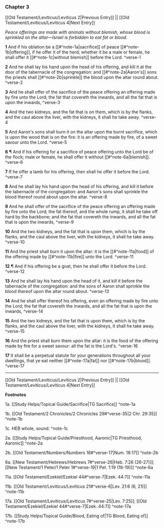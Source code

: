 ### Chapter 3

[[Old Testament/Leviticus/Leviticus 2|Previous Entry]]  ||  [[Old Testament/Leviticus/Leviticus 4|Next Entry]]

*Peace offerings are made with animals without blemish, whose blood is sprinkled on the altar—Israel is forbidden to eat fat or blood.*

**1**  And if his oblation be a [[#^note-1a|sacrifice]] of peace [[#^note-1b|offering]], if he offer it of the herd; whether it be a male or female, he shall offer it [[#^note-1c|without blemish]] before the Lord. ^verse-1

**2**  And he shall lay his hand upon the head of his offering, and kill it at the door of the tabernacle of the congregation: and [[#^note-2a|Aaron's]] sons the priests shall [[#^note-2b|sprinkle]] the blood upon the altar round about. ^verse-2

**3**  And he shall offer of the sacrifice of the peace offering an offering made by fire unto the Lord; the fat that covereth the inwards, and all the fat that is upon the inwards, ^verse-3

**4**  And the two kidneys, and the fat that is on them, which is by the flanks, and the caul above the liver, with the kidneys, it shall he take away. ^verse-4

**5**  And Aaron's sons shall burn it on the altar upon the burnt sacrifice, which is upon the wood that is on the fire: it is an offering made by fire, of a sweet savour unto the Lord. ^verse-5

**6**  ¶ And if his offering for a sacrifice of peace offering unto the Lord be of the flock; male or female, he shall offer it without [[#^note-6a|blemish]]. ^verse-6

**7**  If he offer a lamb for his offering, then shall he offer it before the Lord. ^verse-7

**8**  And he shall lay his hand upon the head of his offering, and kill it before the tabernacle of the congregation: and Aaron's sons shall sprinkle the blood thereof round about upon the altar. ^verse-8

**9**  And he shall offer of the sacrifice of the peace offering an offering made by fire unto the Lord; the fat thereof, and the whole rump, it shall he take off hard by the backbone; and the fat that covereth the inwards, and all the fat that is upon the inwards, ^verse-9

**10**  And the two kidneys, and the fat that is upon them, which is by the flanks, and the caul above the liver, with the kidneys, it shall he take away. ^verse-10

**11**  And the priest shall burn it upon the altar: it is the [[#^note-11a|food]] of the offering made by [[#^note-11b|fire]] unto the Lord. ^verse-11

**12**  ¶ And if his offering be a goat, then he shall offer it before the Lord. ^verse-12

**13**  And he shall lay his hand upon the head of it, and kill it before the tabernacle of the congregation: and the sons of Aaron shall sprinkle the blood thereof upon the altar round about. ^verse-13

**14**  And he shall offer thereof his offering, even an offering made by fire unto the Lord; the fat that covereth the inwards, and all the fat that is upon the inwards, ^verse-14

**15**  And the two kidneys, and the fat that is upon them, which is by the flanks, and the caul above the liver, with the kidneys, it shall he take away. ^verse-15

**16**  And the priest shall burn them upon the altar: it is the food of the offering made by fire for a sweet savour: all the fat is the Lord's. ^verse-16

**17**  It shall be a perpetual statute for your generations throughout all your dwellings, that ye eat neither [[#^note-17a|fat]] nor [[#^note-17b|blood]]. ^verse-17


---
[[Old Testament/Leviticus/Leviticus 2|Previous Entry]]  ||  [[Old Testament/Leviticus/Leviticus 4|Next Entry]]


**Footnotes**


1a. [[Study Helps/Topical Guide/Sacrifice|TG Sacrifice]] ^note-1a

1b. [[Old Testament/2 Chronicles/2 Chronicles 29#^verse-35|2 Chr. 29:35]] ^note-1b

1c. HEB whole, sound. ^note-1c

2a. [[Study Helps/Topical Guide/Priesthood, Aaronic|TG Priesthood, Aaronic]] ^note-2a

2b. [[Old Testament/Numbers/Numbers 18#^verse-17|Num. 18:17]] ^note-2b

6a. [[New Testament/Hebrews/Hebrews 7#^verse-26|Heb. 7:26 (26-27)]]; [[New Testament/1 Peter/1 Peter 1#^verse-19|1 Pet. 1:19 (18-19)]] ^note-6a

11a. [[Old Testament/Ezekiel/Ezekiel 44#^verse-7|Ezek. 44:7]] ^note-11a

11b. [[Old Testament/Leviticus/Leviticus 21#^verse-6|Lev. 21:6 (6, 21)]] ^note-11b

17a. [[Old Testament/Leviticus/Leviticus 7#^verse-25|Lev. 7:25]]; [[Old Testament/Ezekiel/Ezekiel 44#^verse-7|Ezek. 44:7]] ^note-17a

17b. [[Study Helps/Topical Guide/Blood, Eating of|TG Blood, Eating of]] ^note-17b
